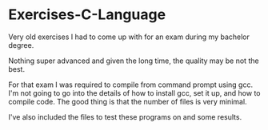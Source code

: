 # Exercises-C-Language

Very old exercises I had to come up with for an exam during my bachelor degree.

Nothing super advanced and given the long time, the quality may be not the best.

For that exam I was required to compile from command prompt using gcc. I'm not going to go into the
details of how to install gcc, set it up, and how to compile code. The good thing is that the number of
files is very minimal.

I've also included the files to test these programs on and some results.
